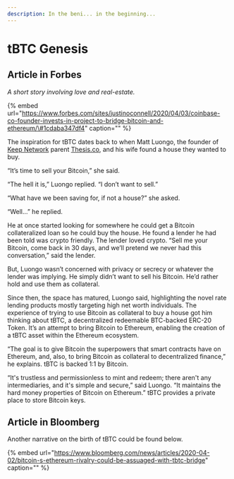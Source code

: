 ```yaml
---
description: In the beni... in the beginning...
---
```


# tBTC Genesis

## Article in Forbes

_A short story involving love and real-estate._

{% embed url="https://www.forbes.com/sites/justinoconnell/2020/04/03/coinbase-co-founder-invests-in-project-to-bridge-bitcoin-and-ethereum/\#1cdaba347df4" caption="" %}

The inspiration for tBTC dates back to when Matt Luongo, the founder of [Keep Network](https://keep.network/) parent [Thesis.co](http://Thesis.co), and his wife found a house they wanted to buy.

“It’s time to sell your Bitcoin,” she said.

“The hell it is,” Luongo replied. “I don’t want to sell.”

“What have we been saving for, if not a house?” she asked.

“Well…” he replied.

He at once started looking for somewhere he could get a Bitcoin collateralized loan so he could buy the house. He found a lender he had been told was crypto friendly. The lender loved crypto. “Sell me your Bitcoin, come back in 30 days, and we’ll pretend we never had this conversation,” said the lender.

But, Luongo wasn’t concerned with privacy or secrecy or whatever the lender was implying. He simply didn’t want to sell his Bitcoin. He’d rather hold and use them as collateral.

Since then, the space has matured, Luongo said, highlighting the novel rate lending products mostly targeting high net worth individuals. The experience of trying to use Bitcoin as collateral to buy a house got him thinking about tBTC, a decentralized redeemable BTC-backed ERC-20 Token. It’s an attempt to bring Bitcoin to Ethereum, enabling the creation of a tBTC asset within the Ethereum ecosystem.

“The goal is to give Bitcoin the superpowers that smart contracts have on Ethereum, and, also, to bring Bitcoin as collateral to decentralized finance,” he explains. tBTC is backed 1:1 by Bitcoin.

“It's trustless and permissionless to mint and redeem; there aren't any intermediaries, and it's simple and secure,” said Luongo. “It maintains the hard money properties of Bitcoin on Ethereum.” tBTC provides a private place to store Bitcoin keys.

## Article in Bloomberg

Another narrative on the birth of tBTC could be found below.

{% embed url="https://www.bloomberg.com/news/articles/2020-04-02/bitcoin-s-ethereum-rivalry-could-be-assuaged-with-tbtc-bridge" caption="" %}

